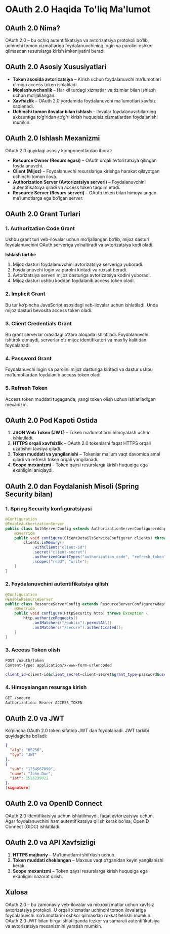 # OAuth 2.0 Haqida To'liq Ma'lumot

## OAuth 2.0 Nima?
OAuth 2.0 – bu ochiq autentifikatsiya va avtorizatsiya protokoli bo‘lib, uchinchi tomon xizmatlariga foydalanuvchining login va parolini oshkor qilmasdan resurslarga kirish imkoniyatini beradi.

## OAuth 2.0 Asosiy Xususiyatlari
- **Token asosida avtorizatsiya** – Kirish uchun foydalanuvchi ma’lumotlari o‘rniga access token ishlatiladi.
- **Moslashuvchanlik** – Har xil turdagi xizmatlar va tizimlar bilan ishlash uchun mo‘ljallangan.
- **Xavfsizlik** – OAuth 2.0 yordamida foydalanuvchi ma’lumotlari xavfsiz saqlanadi.
- **Uchinchi tomon ilovalar bilan ishlash** – Ilovalar foydalanuvchilarning akkauntiga to‘g‘ridan-to‘g‘ri kirish huquqisiz xizmatlardan foydalanishi mumkin.

## OAuth 2.0 Ishlash Mexanizmi
OAuth 2.0 quyidagi asosiy komponentlardan iborat:
- **Resource Owner (Resurs egasi)** – OAuth orqali avtorizatsiya qilingan foydalanuvchi.
- **Client (Mijoz)** – Foydalanuvchi resurslariga kirishga harakat qilayotgan uchinchi tomon ilova.
- **Authorization Server (Avtorizatsiya serveri)** – Foydalanuvchini autentifikatsiya qiladi va access token taqdim etadi.
- **Resource Server (Resurs serveri)** – OAuth token bilan himoyalangan ma’lumotlarga ega bo‘lgan server.

## OAuth 2.0 Grant Turlari
### 1. **Authorization Code Grant**
Ushbu grant turi veb-ilovalar uchun mo‘ljallangan bo‘lib, mijoz dasturi foydalanuvchini OAuth serveriga yo‘naltiradi va avtorizatsiya kodi oladi.

**Ishlash tartibi:**
1. Mijoz dasturi foydalanuvchini avtorizatsiya serveriga yuboradi.
2. Foydalanuvchi login va parolni kiritadi va ruxsat beradi.
3. Avtorizatsiya serveri mijoz dasturiga avtorizatsiya kodini yuboradi.
4. Mijoz dasturi ushbu koddan foydalanib access token oladi.

### 2. **Implicit Grant**
Bu tur ko‘pincha JavaScript asosidagi veb-ilovalar uchun ishlatiladi. Unda mijoz dasturi bevosita access token oladi.

### 3. **Client Credentials Grant**
Bu grant serverlar orasidagi o‘zaro aloqada ishlatiladi. Foydalanuvchi ishtirok etmaydi, serverlar o‘z mijoz identifikatori va maxfiy kalitidan foydalanadi.

### 4. **Password Grant**
Foydalanuvchi login va parolini mijoz dasturiga kiritadi va dastur ushbu ma’lumotlardan foydalanib access token oladi.

### 5. **Refresh Token**
Access token muddati tugaganda, yangi token olish uchun ishlatiladigan mexanizm.

## OAuth 2.0 Pod Kapoti Ostida
1. **JSON Web Token (JWT)** – Token ma’lumotlarni himoyalash uchun ishlatiladi.
2. **HTTPS orqali xavfsizlik** – OAuth 2.0 tokenlarni faqat HTTPS orqali uzatishni tavsiya qiladi.
3. **Token muddati va yangilanishi** – Tokenlar ma’lum vaqt davomida amal qiladi va refresh token orqali yangilanadi.
4. **Scope mexanizmi** – Token qaysi resurslarga kirish huquqiga ega ekanligini aniqlaydi.

## OAuth 2.0 dan Foydalanish Misoli (Spring Security bilan)

### 1. **Spring Security konfiguratsiyasi**
```java
@Configuration
@EnableAuthorizationServer
public class AuthServerConfig extends AuthorizationServerConfigurerAdapter {
    @Override
    public void configure(ClientDetailsServiceConfigurer clients) throws Exception {
        clients.inMemory()
            .withClient("client-id")
            .secret("client-secret")
            .authorizedGrantTypes("authorization_code", "refresh_token", "password")
            .scopes("read", "write");
    }
}
```

### 2. **Foydalanuvchini autentifikatsiya qilish**
```java
@Configuration
@EnableResourceServer
public class ResourceServerConfig extends ResourceServerConfigurerAdapter {
    @Override
    public void configure(HttpSecurity http) throws Exception {
        http.authorizeRequests()
            .antMatchers("/public").permitAll()
            .antMatchers("/secure").authenticated();
    }
}
```

### 3. **Access Token olish**
```bash
POST /oauth/token
Content-Type: application/x-www-form-urlencoded

client_id=client-id&client_secret=client-secret&grant_type=password&username=user&password=pass
```

### 4. **Himoyalangan resursga kirish**
```bash
GET /secure
Authorization: Bearer ACCESS_TOKEN
```

## OAuth 2.0 va JWT
Ko‘pincha OAuth 2.0 token sifatida JWT dan foydalanadi. JWT tarkibi quyidagicha bo‘ladi:
```json
{
  "alg": "HS256",
  "typ": "JWT"
}.
{
  "sub": "1234567890",
  "name": "John Doe",
  "iat": 1516239022
}.
[signature]
```

## OAuth 2.0 va OpenID Connect
OAuth 2.0 identifikatsiya uchun ishlatilmaydi, faqat avtorizatsiya uchun. Agar foydalanuvchini ham autentifikatsiya qilish kerak bo‘lsa, OpenID Connect (OIDC) ishlatiladi.

## OAuth 2.0 va API Xavfsizligi
1. **HTTPS majburiy** – Ma’lumotlarni shifrlash uchun.
2. **Token muddati cheklangan** – Maxsus vaqt o‘tganidan keyin yangilanishi kerak.
3. **Scope mexanizmi** – Token qaysi resurslarga kirish huquqiga ega ekanligini nazorat qilish.

## Xulosa
OAuth 2.0 – bu zamonaviy veb-ilovalar va mikroxizmatlar uchun xavfsiz avtorizatsiya protokoli. U orqali xizmatlar uchinchi tomon ilovalariga foydalanuvchi ma’lumotlarini oshkor qilmasdan ruxsat berishi mumkin. OAuth 2.0 JWT bilan birga ishlatilganda tezkor va samarali autentifikatsiya va avtorizatsiya mexanizmini yaratish mumkin.

